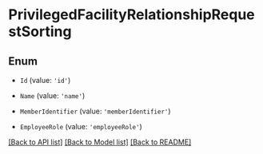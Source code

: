 # PrivilegedFacilityRelationshipRequestSorting

## Enum


* `Id` (value: `'id'`)

* `Name` (value: `'name'`)

* `MemberIdentifier` (value: `'memberIdentifier'`)

* `EmployeeRole` (value: `'employeeRole'`)


[[Back to API list]](../README.md#documentation-for-api-endpoints) [[Back to Model list]](../README.md#documentation-for-models) [[Back to README]](../README.md)
